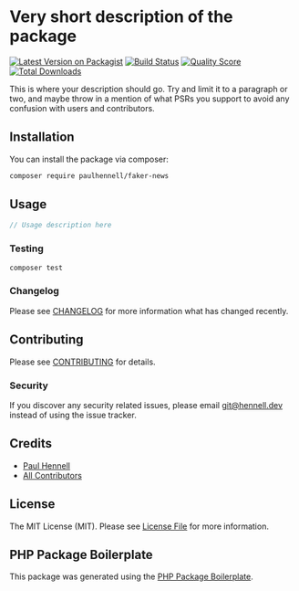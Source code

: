 # Very short description of the package

[![Latest Version on Packagist](https://img.shields.io/packagist/v/paulhennell/faker-news.svg?style=flat-square)](https://packagist.org/packages/paulhennell/faker-news)
[![Build Status](https://img.shields.io/travis/paulhennell/faker-news/master.svg?style=flat-square)](https://travis-ci.org/paulhennell/faker-news)
[![Quality Score](https://img.shields.io/scrutinizer/g/paulhennell/faker-news.svg?style=flat-square)](https://scrutinizer-ci.com/g/paulhennell/faker-news)
[![Total Downloads](https://img.shields.io/packagist/dt/paulhennell/faker-news.svg?style=flat-square)](https://packagist.org/packages/paulhennell/faker-news)

This is where your description should go. Try and limit it to a paragraph or two, and maybe throw in a mention of what PSRs you support to avoid any confusion with users and contributors.

## Installation

You can install the package via composer:

```bash
composer require paulhennell/faker-news
```

## Usage

``` php
// Usage description here
```

### Testing

``` bash
composer test
```

### Changelog

Please see [CHANGELOG](CHANGELOG.md) for more information what has changed recently.

## Contributing

Please see [CONTRIBUTING](CONTRIBUTING.md) for details.

### Security

If you discover any security related issues, please email git@hennell.dev instead of using the issue tracker.

## Credits

- [Paul Hennell](https://github.com/paulhennell)
- [All Contributors](../../contributors)

## License

The MIT License (MIT). Please see [License File](LICENSE.md) for more information.

## PHP Package Boilerplate

This package was generated using the [PHP Package Boilerplate](https://laravelpackageboilerplate.com).